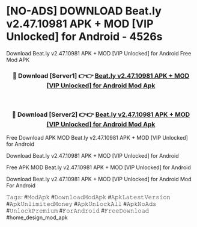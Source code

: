 # [NO-ADS] DOWNLOAD Beat.ly v2.47.10981 APK + MOD [VIP Unlocked] for Android - 4526s
Download Beat.ly v2.47.10981 APK + MOD [VIP Unlocked] for Android Free Mod APK

<div align="center">
<h3>🔴 Download [Server1] 👉👉 <a href="https://apk-comot.site?title=Beat.ly_v2.47.10981_APK_+_MOD_[VIP_Unlocked]_for_Android">Beat.ly v2.47.10981 APK + MOD [VIP Unlocked] for Android Mod Apk</a></h3><br>

<h3>🔴 Download [Server2] 👉👉 <a href="https://apk-comot.site?title=Beat.ly_v2.47.10981_APK_+_MOD_[VIP_Unlocked]_for_Android">Beat.ly v2.47.10981 APK + MOD [VIP Unlocked] for Android Mod Apk</a></h3>
</div>


Free Download APK MOD Beat.ly v2.47.10981 APK + MOD [VIP Unlocked] for Android

Download Beat.ly v2.47.10981 APK + MOD [VIP Unlocked] for Android 

Free APK MOD Beat.ly v2.47.10981 APK + MOD [VIP Unlocked] for Android 

Download Beat.ly v2.47.10981 APK + MOD [VIP Unlocked] for Android Mod For Android

𝚃𝚊𝚐𝚜: #𝙼𝚘𝚍𝙰𝚙𝚔 #𝙳𝚘𝚠𝚗𝚕𝚘𝚊𝚍𝙼𝚘𝚍𝙰𝚙𝚔 #𝙰𝚙𝚔𝙻𝚊𝚝𝚎𝚜𝚝𝚅𝚎𝚛𝚜𝚒𝚘𝚗 #𝙰𝚙𝚔𝚄𝚗𝚕𝚒𝚖𝚒𝚝𝚎𝚍𝙼𝚘𝚗𝚎𝚢 #𝙰𝚙𝚔𝚄𝚗𝚕𝚘𝚌𝚔𝙰𝚕𝚕 #𝙰𝚙𝚔𝙽𝚘𝙰𝚍𝚜 #𝚄𝚗𝚕𝚘𝚌𝚔𝙿𝚛𝚎𝚖𝚒𝚞𝚖 #𝙵𝚘𝚛𝙰𝚗𝚍𝚛𝚘𝚒𝚍 #𝙵𝚛𝚎𝚎𝙳𝚘𝚠𝚗𝚕𝚘𝚊𝚍 #home_design_mod_apk